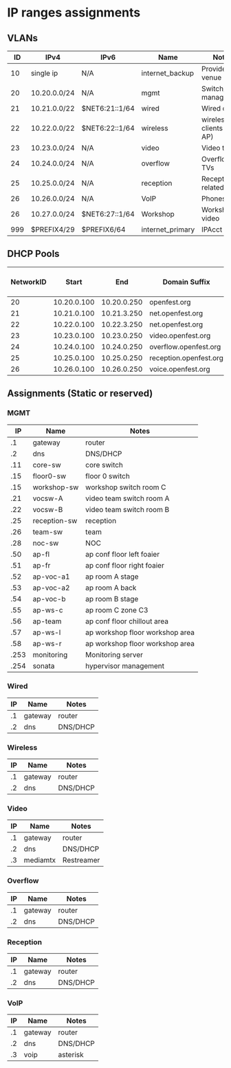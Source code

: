# IP ranges assignments

## VLANs

| ID  | IPv4         | IPv6           | Name             | Notes                    |
| --- | ------------ | -------------- | ---------------- | ------------------------ |
| 10  | single ip    | N/A            | internet_backup  | Provided by venue        |
| 20  | 10.20.0.0/24 | N/A            | mgmt             | Switch/AP management     |
| 21  | 10.21.0.0/22 | $NET6:21::1/64 | wired            | Wired clients            |
| 22  | 10.22.0.0/22 | $NET6:22::1/64 | wireless         | wireless clients (on AP) |
| 23  | 10.23.0.0/24 | N/A            | video            | Video team               |
| 24  | 10.24.0.0/24 | N/A            | overflow         | Overflow TVs             |
| 25  | 10.25.0.0/24 | N/A            | reception        | Reception related        |
| 26  | 10.26.0.0/24 | N/A            | VoIP             | Phones                   |
| 26  | 10.27.0.0/24 | $NET6:27::1/64 | Workshop         | Workshop video           |
| 999 | $PREFIX4/29  | $PREFIX6/64    | internet_primary | IPAcct                   |

## DHCP Pools

| NetworkID | Start       | End         | Domain Suffix          | Lease Time (sec) |
| --------- | ----------- | ----------- | ---------------------- | ---------------- |
| 20        | 10.20.0.100 | 10.20.0.250 | openfest.org           | 7200             |
| 21        | 10.21.0.100 | 10.21.3.250 | net.openfest.org       | 600              |
| 22        | 10.22.0.100 | 10.22.3.250 | net.openfest.org       | 600              |
| 23        | 10.23.0.100 | 10.23.0.250 | video.openfest.org     | 7200             |
| 24        | 10.24.0.100 | 10.24.0.250 | overflow.openfest.org  | 7200             |
| 25        | 10.25.0.100 | 10.25.0.250 | reception.openfest.org | 7200             |
| 26        | 10.26.0.100 | 10.26.0.250 | voice.openfest.org     | 7200             |

## Assignments (Static or reserved)

### MGMT

| IP   | Name         | Notes                           |
| ---- | ------------ | ------------------------------- |
| .1   | gateway      | router                          |
| .2   | dns          | DNS/DHCP                        |
| .11  | core-sw      | core switch                     |
| .15  | floor0-sw    | floor 0 switch                  |
| .15  | workshop-sw  | workshop switch room C          |
| .21  | vocsw-A      | video team switch room A        |
| .22  | vocsw-B      | video team switch room B        |
| .25  | reception-sw | reception                       |
| .26  | team-sw      | team                            |
| .28  | noc-sw       | NOC                             |
| .50  | ap-fl        | ap conf floor left foaier       |
| .51  | ap-fr        | ap conf floor right foaier      |
| .52  | ap-voc-a1    | ap room A stage                 |
| .53  | ap-voc-a2    | ap room A back                  |
| .54  | ap-voc-b     | ap room B stage                 |
| .55  | ap-ws-c      | ap room C zone C3               |
| .56  | ap-team      | ap conf floor chillout area     |
| .57  | ap-ws-l      | ap workshop floor workshop area |
| .58  | ap-ws-r      | ap workshop floor workshop area |
| .253 | monitoring   | Monitoring server               |
| .254 | sonata       | hypervisor management           |

### Wired

| IP  | Name    | Notes    |
| --- | ------- | -------- |
| .1  | gateway | router   |
| .2  | dns     | DNS/DHCP |

### Wireless

| IP  | Name    | Notes    |
| --- | ------- | -------- |
| .1  | gateway | router   |
| .2  | dns     | DNS/DHCP |

### Video

| IP  | Name     | Notes      |
| --- | -------- | ---------- |
| .1  | gateway  | router     |
| .2  | dns      | DNS/DHCP   |
| .3  | mediamtx | Restreamer |

### Overflow

| IP  | Name    | Notes    |
| --- | ------- | -------- |
| .1  | gateway | router   |
| .2  | dns     | DNS/DHCP |

### Reception

| IP  | Name    | Notes    |
| --- | ------- | -------- |
| .1  | gateway | router   |
| .2  | dns     | DNS/DHCP |

### VoIP

| IP  | Name    | Notes    |
| --- | ------- | -------- |
| .1  | gateway | router   |
| .2  | dns     | DNS/DHCP |
| .3  | voip    | asterisk |
